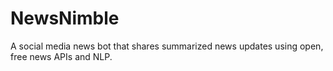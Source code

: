 # NewsNimble
A social media news bot that shares summarized news updates using open, free news APIs and NLP.
